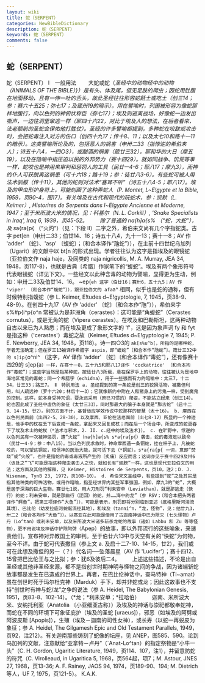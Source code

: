 ```yaml
---
layout: wiki
title: 蛇（SERPENT）
categories: NewBibleDictionary
description: 蛇（SERPENT）
keywords: 蛇（SERPENT）
comments: false
---
```


## 蛇（SERPENT）



蛇（SERPENT）
Ⅰ　一般用法
　　大蛇或蛇（*圣经中的动物经中的动物（ANIMALS OF THE BIBLE）}）是有头、体及尾，但无足肢的爬虫；因蛇用肚腹在地面移动，且有一伸一吐的舌头，故此圣经往往形容蛇餂土或吃土（创三14；参：赛六十五25；弥七17；及箴卅19的暗示）。用在譬喻时，列国被形容为像蛇那样地腹行，向以色列的神俯伏称臣（弥七17）；埃及则逃离战场，好像蛇一边发出嘶声，一边往洞里窜逃一样（耶四十六22，对比于埃及人的想法，在后者看来，法老额前的圣蛇会保佑他打胜仗）。圣经的许多譬喻都提到，多种蛇在咬敌或攻击时，会把蛇毒注入对方的伤口（创四十九17；传十8、11；以及太七10和路十一11的暗示）。这类譬喻所论及的，包括恶人的祸害（申卅二33〔指悖逆的希伯来人〕；诗五十八4，一四○3），或酗酒的祸害（箴廿三32），耶和华的大日（摩五19），以及在隐喻中指压迫以民的外邦势力（赛十四29）。就如同战争、饥荒等事一样，蛇咬也是神用来审判和惩罚人的工具（民廿一4-6；耶八17；摩九3），而神的仆人可获脱离这祸患（可十六18；路十19；参：徒廿八3-6）。有些蛇可被人用法术驯服（传十11），其他的蛇则对法术“塞耳不听”（诗五十八4-5；耶八17）。埃及的甲虫形护身符上，可能刻画了这种弄蛇人（P. Montet, L~E!gypte et la Bible, 1959，页90-4，图17）。有关埃及在古代和现代的玩蛇术，参：凯默（L. Keimer）, Historires de Serpents dans l~E!gypte
Ancienne et Moderne, 1947；至于米所波大米的情况，见：科基尔（N. L. Corkill）, 'Snake Specialists in Iraq', Iraq 6, 1939，页45-52。
　　除了普通的 na{h]a{s% （“蛇，大蛇”），及 s*a{ra{p{ （“火灼”）（见：下段 II）二字之外，希伯来文尚有几个字指蛇类。古字 pet[en（申卅二33；伯廿14、16；诗五十八4，九十一13；赛十一8；AV 作 'adder' 〔蛇〕、'asp' 〔蝮蛇〕；〔和合本译作“虺蛇”〕），在主前十四世纪乌加列（Ugarit）的文献中以 bt[n 的形式出现。学者往往认为这字是指埃及的眼镜蛇（亚拉伯文作 naja haje，及同类的 naja nigricollis, M. A. Murray, JEA 34, 1948，页117-8），也就是古典〔希腊〕作家笔下的“蝮蛇”。埃及有两个象形符号代表眼镜蛇（详见下文）。一些经文以此种含毒的动物为譬喻，显得更为生动，例如：申卅二33及伯廿14、16。 ~ep{`eh 这字（伯廿16；赛卅6，五十九5；AV 作 'viper' 〔和合本作“蝮蛇”〕），跟亚拉伯文的 afa`a^ 相同，似乎也是蛇的通称，但有时候特别指蝮蛇（参 L. Keimer, E!tudes d~E!gyptologie, 7, 1945，页38-9、48-9）。在创四十九17（AV 作 'adder' 〔蛇〕〔和合本作“虺”〕），希伯来字 s%#p{i^p{o^n 常被认为是非洲角（cerastes）：这可能是“角蝮蛇”（Cerastes cornutus），或是无角的蛇（Vipera cerastes）。在埃及和巴勒斯坦，这两种动物自古以来已为人熟悉；而在埃及更成了象形文字的 'f'，这是因为象声词 fy 和 fyt 是指这种（'cerastes'）毒蛇之故（Keimer, E!tudes d~E!gyptologie 7, 1945; P. E. Newberry, JEA 34, 1948，页118）。诗一四○3的 `ak[s%u^b[，所指的是哪种蛇，学者无法确定；但在罗三13被译作希腊字 aspis，即“蝮蛇”〔和合本作“虺蛇”〕。箴廿三32中的 s]ip{`o^ni^ （这字，AV 译作 'adder' 〔蛇〕〔和合本译作“毒蛇”〕，还有像赛十四29的 s]ep{a`）一样，在赛十一8，五十九5和耶八17译作 'cockatrice' 〔和合本均作“毒蛇”〕；这些字当然是指某种蛇。按徒廿八3所载，悬在保罗手上的动物，往往被认为是地中海地区常见的毒蛇；同一个希腊字（echidna），用于一些强而有力的暗喻中：太三7，十二34，廿三33；路三7。
Ⅱ　特别用法
a. 圣经提到的第一条蛇是创三的狡猾活物，被撒但利用，叫人疏远神（罗十六20；林后十一3）；它就像新约中附在人和猪身上的污鬼一样，受到魔鬼的控制。这样，蛇本身受神咒诅，要永远采用（原已习惯的）爬姿，不能站立起来（创三14）。蛇也因此成了圣经中虚伪的象征（太廿三33），同时那最大的骗子本身就是“那古蛇”（启十二9、14-15，廿2）。别的方面不计，基督徒应学效传说中蛇那样的智慧（太十16）。
b. 摩西在以色列民面前（出四2-5、28-30），以及摩西、亚伦在法老面前（出七8-12）所显的一个神迹是，他手中的杖在丢下后变成一条蛇，拿起来又回复成杖；而在后一个场合中，所变成的蛇更吞下了埃及术士的蛇杖（*法术与邪术，2. II. c.经中的埃及法术}）。
c. 在旷野中，悖逆的以色列民有一次被神惩罚，遭“火蛇”（na{h]a{s% s*a{ra{p{）袭击，蛇的毒液足以致命（民廿一4-9；参：申八15）。当以色列民求救时，神命摩西造一条铜蛇，挂在杆子上，凡被蛇咬的，可以望这铜蛇，相信神的医治大能，就可活下去（*铜蛇）。s*a{ra{p{ 一词，意即“焚烧”或“火般”，也许是指蛇的毒或毒液所产生的〔炙痛〕反应而言；这词亦见于赛十四29及卅6（该处之“飞”可能是指这种爬虫袭击人之快，就如长有“翅膀”一样，这也是现代亚拉伯文的用法；这方面及其他的解释，见 Keimer, Histoires de Serpents，页10，注2；D. J. Wiseman, TynB 23, 1972，页108-10）。
d. 希伯来文圣经中，有些提到“蛇”之处其实是指其他种类的可怖活物，或用作暗喻，指圣经世界内某些军事强国。例如，摩九3的“蛇”，大概是居于深海的巨大生物。赛廿七1说，用大刀刑罚“利未安单（Leviathan），就是那逃走（快行）的蛇；利未安单，就是那曲行（迂回）的蛇，并……海中的龙”（参 RSV；〔和合本把头两者译作“鳄鱼”，把第三项译作“大鱼”〕），可能是表示，刑罚即将分别临到亚述（底格里斯河湍流其境）、巴比伦（幼发拉底河蜿蜒流经其地），和埃及（tanni^n，“龙，怪物”，见：结廿九3，卅二2〔和合本均作“大鱼”〕）。以赛亚在此可能是借用了古迦南神话中巴力除灭〔七头怪物〕卢丹（Lo^tan）或利未安单，以及米所波大米诸多斩杀龙蛇的故事（诸如 Labbu 和 Zu 等等怪物），更不用说埃及神话中铲除阿劈（`Apep）的故事，即以外邦流行的这些喻象，来谴责他们，宣布神对异教国土的审判。至于伯廿六13中与天空有关的“快蛇”为何物，至今不详。由于蛇可代表撒但（参上文 a. 及启十二7-10、14-15，廿2），我们或可在此想及撒但的另一（？）代名词──坠落晨星（AV 作 'Lucifer'）；赛十四12、15曾把巴比伦王与之比拟；参：犹6及彼后二4。
　　上述这些描述，不论是出自圣经或其他非圣经来源，都不是指创世时期神明与怪物之间的争战，因为诸端斩蛇故事都是发生在已造成的世界上。再者，在巴比伦神话中，查马特神（Ti~amat）虽在创世时死于玛尔杜克神（Marduk）手下，却并非蛇或龙；因此这故事也不支持“创世时有神与蛇/龙”之争的说法（参 A. Heidel, The Babylonian Genesis, 1951，页83-8、102-14）。（*龙；*利未安单；*拉哈伯）
　　迦南、米所波大米、安纳托利亚（Anatolia 〔小亚细亚古称〕）及埃及的神话与崇祀都敬奉蛇神，而蛇在不同的环境下可象征庇护（埃及的圣蛇 [uraeus]），邪恶（如埃及的阿劈或阿波皮斯 [Apopis]），生殖（埃及－迦南的司性女神），或长寿（以蛇一再蜕皮为象征；参 A. Heidel, The Gilgamesh Epic and Old Testament
Parallels, 1949，页92，注212）。有关迦南那些铸刻了蛇像的坛座，见 ANEP，图585、590。论到乌加列的文献，注意献给“亚拿特－卢丹”（`Anat-Lo^tan）的指定祭物是“小牛一头”（C. H. Gordon, Ugaritic Literature, 1949，页114、107，注1），并留意防蛇的符咒（C. Virolleaud, in Ugaritica 5, 1968，页564起，项7；M. Astour, JNES 27, 1968，页13-36; A. F. Rainey, JAOS 94, 1974，页189-90、194; M. Dietrich 等人，UF
7, 1975，页121-5）。
K.A.K.




